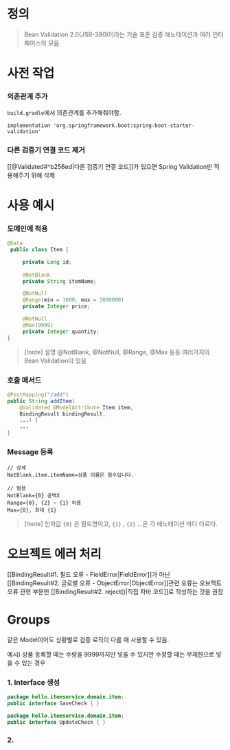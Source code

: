 # 정의

>Bean Validation 2.0(JSR-380)이라는 기술 표준
>검증 애노테이션과 여러 인터페이스의 모음

# 사전 작업
### 의존관계 추가

`build.gradle`에서 의존관계를 추가해줘야함.
```properties
implementation 'org.springframework.boot:spring-boot-starter-validation'
```

### 다른 검증기 연결 코드 제거

[[@Validated#^b256ed|다른 검증기 연결 코드]]가 있으면 Spring Validation만 적용해주기 위해 삭제

# 사용 예시

### 도메인에 적용
```java
@Data
 public class Item {

     private Long id;
     
     @NotBlank
     private String itemName;

     @NotNull
     @Range(min = 1000, max = 1000000)
     private Integer price;

     @NotNull
     @Max(9999)
     private Integer quantity;
}
```
>[!note] 설명
>@NotBlank, @NotNull, @Range, @Max 등등 여러가지의 Bean Validation이 있음

### 호출 메서드
```java
@PostMapping("/add")
public String addItem(
	@Validated @ModelAttribute Item item, 
	BindingResult bindingResult, 
	...) {
	...
}
```

### Message 등록
```properties
// 상세
NotBlank.item.itemName=상품 이름은 필수입니다.

// 범용
NotBlank={0} 공백X 
Range={0}, {2} ~ {1} 허용 
Max={0}, 최대 {1}
```
>[!note] 인자값
>`{0}` 은 필드명이고, `{1}` , `{2}` ...은 각 애노테이션 마다 다르다.

# 오브젝트 에러 처리

[[BindingResult#1. 필드 오류 - FieldError|FieldError]]가 아닌 [[BindingResult#2. 글로벌 오류 - ObjectError|ObjectError]]관련 오류는 오브젝트 오류 관련 부분만 [[BindingResult#2. reject()|직접 자바 코드]]로 작성하는 것을 권장

# Groups

같은 Model이어도 상황별로 검증 로직이 다를 때 사용할 수 있음.

예시) 상품 등록할 때는 수량을 9999까지만 넣을 수 있지만 수정할 때는 무제한으로 넣을 수 있는 경우
### 1. Interface 생성
```java
package hello.itemservice.domain.item;
public interface SaveCheck { }
```
```java
package hello.itemservice.domain.item;
public interface UpdateCheck { }
```
### 2. 